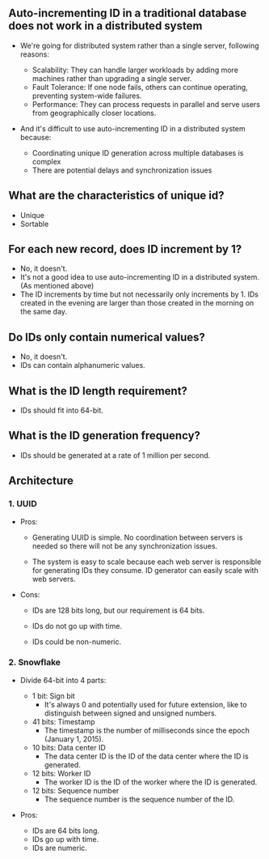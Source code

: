 ## Auto-incrementing ID in a traditional database does not work in a distributed system

- We're going for distributed system rather than a single server, following reasons:

  - Scalability: They can handle larger workloads by adding more machines rather than upgrading a single server.
  - Fault Tolerance: If one node fails, others can continue operating, preventing system-wide failures.
  - Performance: They can process requests in parallel and serve users from geographically closer locations.

- And it's difficult to use auto-incrementing ID in a distributed system because:
  - Coordinating unique ID generation across multiple databases is complex
  - There are potential delays and synchronization issues

## What are the characteristics of unique id?

- Unique
- Sortable

## For each new record, does ID increment by 1?

- No, it doesn't.
- It's not a good idea to use auto-incrementing ID in a distributed system.(As mentioned above)
- The ID increments by time but not necessarily only increments by 1. IDs created in the evening are larger than those created in the morning on the same day.

## Do IDs only contain numerical values?

- No, it doesn't.
- IDs can contain alphanumeric values.

## What is the ID length requirement?

- IDs should fit into 64-bit.

## What is the ID generation frequency?

- IDs should be generated at a rate of 1 million per second.

## Architecture

### 1. UUID

- Pros:

  - Generating UUID is simple. No coordination between servers is needed so there will not be any synchronization issues.

  - The system is easy to scale because each web server is responsible for generating IDs they consume. ID generator can easily scale with web servers.

- Cons:

  - IDs are 128 bits long, but our requirement is 64 bits.

  - IDs do not go up with time.
  - IDs could be non-numeric.

### 2. Snowflake

- Divide 64-bit into 4 parts:

  - 1 bit: Sign bit
    - It's always 0 and potentially used for future extension, like to distinguish between signed and unsigned numbers.
  - 41 bits: Timestamp
    - The timestamp is the number of milliseconds since the epoch (January 1, 2015).
  - 10 bits: Data center ID
    - The data center ID is the ID of the data center where the ID is generated.
  - 12 bits: Worker ID
    - The worker ID is the ID of the worker where the ID is generated.
  - 12 bits: Sequence number
    - The sequence number is the sequence number of the ID.

- Pros:

  - IDs are 64 bits long.
  - IDs go up with time.
  - IDs are numeric.
